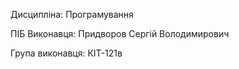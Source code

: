 Дисципліна: Програмування

ПІБ Виконавця: Придворов Сергій Володимирович

Група виконавця: КІТ-121в

